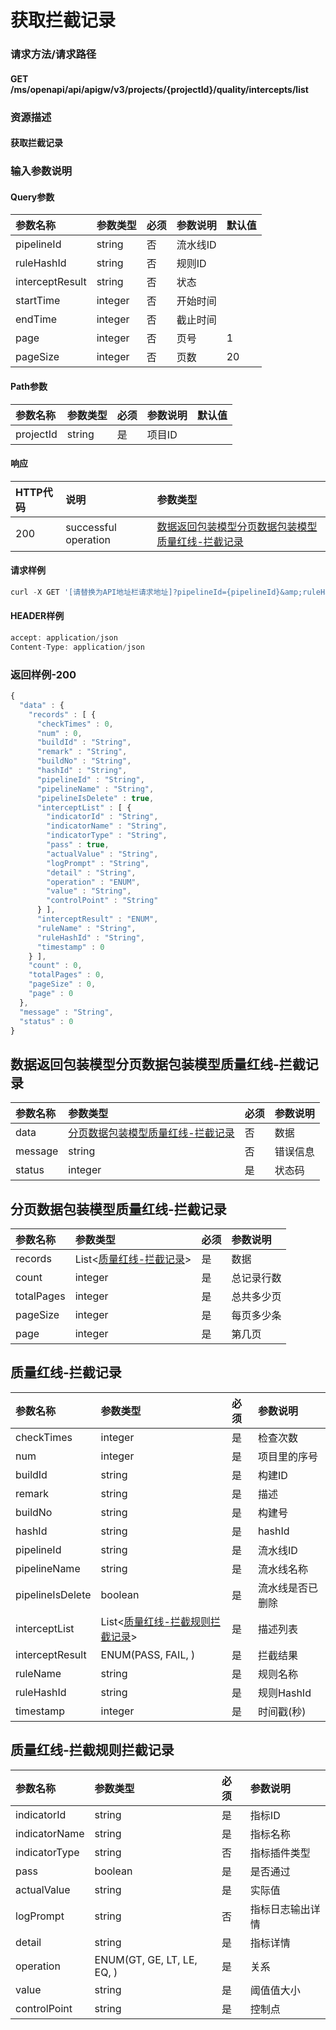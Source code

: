 # 获取拦截记录

### 请求方法/请求路径

#### GET  /ms/openapi/api/apigw/v3/projects/{projectId}/quality/intercepts/list

### 资源描述

#### 获取拦截记录

### 输入参数说明

#### Query参数

| 参数名称 | 参数类型 | 必须 | 参数说明 | 默认值 |
| :--- | :--- | :--- | :--- | :--- |
| pipelineId | string | 否 | 流水线ID |  |
| ruleHashId | string | 否 | 规则ID |  |
| interceptResult | string | 否 | 状态 |  |
| startTime | integer | 否 | 开始时间 |  |
| endTime | integer | 否 | 截止时间 |  |
| page | integer | 否 | 页号 | 1 |
| pageSize | integer | 否 | 页数 | 20 |

#### Path参数

| 参数名称 | 参数类型 | 必须 | 参数说明 | 默认值 |
| :--- | :--- | :--- | :--- | :--- |
| projectId | string | 是 | 项目ID |  |

#### 响应

| HTTP代码 | 说明 | 参数类型 |
| :--- | :--- | :--- |
| 200 | successful operation | [数据返回包装模型分页数据包装模型质量红线-拦截记录](obtain-interception-records.md) |

#### 请求样例

```javascript
curl -X GET '[请替换为API地址栏请求地址]?pipelineId={pipelineId}&amp;ruleHashId={ruleHashId}&amp;interceptResult={interceptResult}&amp;startTime={startTime}&amp;endTime={endTime}&amp;page={page}&amp;pageSize={pageSize}'
```

#### HEADER样例

```javascript
accept: application/json
Content-Type: application/json
```

### 返回样例-200

```javascript
{
  "data" : {
    "records" : [ {
      "checkTimes" : 0,
      "num" : 0,
      "buildId" : "String",
      "remark" : "String",
      "buildNo" : "String",
      "hashId" : "String",
      "pipelineId" : "String",
      "pipelineName" : "String",
      "pipelineIsDelete" : true,
      "interceptList" : [ {
        "indicatorId" : "String",
        "indicatorName" : "String",
        "indicatorType" : "String",
        "pass" : true,
        "actualValue" : "String",
        "logPrompt" : "String",
        "detail" : "String",
        "operation" : "ENUM",
        "value" : "String",
        "controlPoint" : "String"
      } ],
      "interceptResult" : "ENUM",
      "ruleName" : "String",
      "ruleHashId" : "String",
      "timestamp" : 0
    } ],
    "count" : 0,
    "totalPages" : 0,
    "pageSize" : 0,
    "page" : 0
  },
  "message" : "String",
  "status" : 0
}
```

## 数据返回包装模型分页数据包装模型质量红线-拦截记录

| 参数名称 | 参数类型 | 必须 | 参数说明 |
| :--- | :--- | :--- | :--- |
| data | [分页数据包装模型质量红线-拦截记录](obtain-interception-records.md) | 否 | 数据 |
| message | string | 否 | 错误信息 |
| status | integer | 是 | 状态码 |

## 分页数据包装模型质量红线-拦截记录

| 参数名称 | 参数类型 | 必须 | 参数说明 |
| :--- | :--- | :--- | :--- |
| records | List&lt;[质量红线-拦截记录](obtain-interception-records.md)&gt; | 是 | 数据 |
| count | integer | 是 | 总记录行数 |
| totalPages | integer | 是 | 总共多少页 |
| pageSize | integer | 是 | 每页多少条 |
| page | integer | 是 | 第几页 |

## 质量红线-拦截记录

| 参数名称 | 参数类型 | 必须 | 参数说明 |
| :--- | :--- | :--- | :--- |
| checkTimes | integer | 是 | 检查次数 |
| num | integer | 是 | 项目里的序号 |
| buildId | string | 是 | 构建ID |
| remark | string | 是 | 描述 |
| buildNo | string | 是 | 构建号 |
| hashId | string | 是 | hashId |
| pipelineId | string | 是 | 流水线ID |
| pipelineName | string | 是 | 流水线名称 |
| pipelineIsDelete | boolean | 是 | 流水线是否已删除 |
| interceptList | List&lt;[质量红线-拦截规则拦截记录](obtain-interception-records.md)&gt; | 是 | 描述列表 |
| interceptResult | ENUM\(PASS, FAIL, \) | 是 | 拦截结果 |
| ruleName | string | 是 | 规则名称 |
| ruleHashId | string | 是 | 规则HashId |
| timestamp | integer | 是 | 时间戳\(秒\) |

## 质量红线-拦截规则拦截记录

| 参数名称 | 参数类型 | 必须 | 参数说明 |
| :--- | :--- | :--- | :--- |
| indicatorId | string | 是 | 指标ID |
| indicatorName | string | 是 | 指标名称 |
| indicatorType | string | 否 | 指标插件类型 |
| pass | boolean | 是 | 是否通过 |
| actualValue | string | 是 | 实际值 |
| logPrompt | string | 否 | 指标日志输出详情 |
| detail | string | 是 | 指标详情 |
| operation | ENUM\(GT, GE, LT, LE, EQ, \) | 是 | 关系 |
| value | string | 是 | 阈值值大小 |
| controlPoint | string | 是 | 控制点 |

